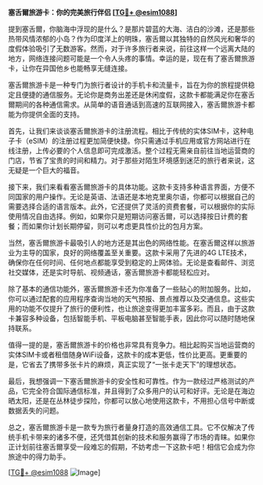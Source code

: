 **塞舌爾旅游卡：你的完美旅行伴侣 [[TG💪+ @esim1088](https://t.me/s/esim1088)]**

提到塞舌爾，你脑海中浮现的是什么？是那片碧蓝的大海、洁白的沙滩，还是那些热带风情浓郁的小岛？作为印度洋上的明珠，塞舌爾以其独特的自然风光和奢华的度假体验吸引了无数游客。然而，对于许多旅行者来说，前往这样一个远离大陆的地方，网络连接问题可能是一个令人头疼的事情。幸运的是，现在有了塞舌爾旅游卡，让你在异国他乡也能畅享无缝连接。

塞舌爾旅游卡是一种专门为旅行者设计的手机卡和流量卡，旨在为你的旅程提供稳定且便捷的通信服务。无论你是商务出差还是休闲度假，这款卡都能满足你在塞舌爾期间的各种通信需求。从简单的语音通话到高速的互联网接入，塞舌爾旅游卡都能为你提供全面的支持。

首先，让我们来谈谈塞舌爾旅游卡的注册流程。相比于传统的实体SIM卡，这种电子卡（eSIM）的注册过程更加简便快捷。你只需通过手机应用或官方网站进行在线注册，上传必要的个人信息即可完成激活。整个过程无需亲自前往当地运营商的门店，节省了宝贵的时间和精力。对于那些对陌生环境感到迷茫的旅行者来说，这无疑是一个巨大的福音。

接下来，我们来看看塞舌爾旅游卡的具体功能。这款卡支持多种语言界面，方便不同国家的用户操作。无论是英语、法语还是本地克里奥尔语，你都可以根据自己的需要选择合适的语言版本。此外，它还提供了灵活的资费套餐，可以根据你的实际使用情况自由选择。例如，如果你只是短期访问塞舌爾，可以选择按日计费的套餐；而如果你计划长期停留，则可以考虑更具性价比的包月方案。

当然，塞舌爾旅游卡最吸引人的地方还是其出色的网络性能。在塞舌爾这样以旅游业为主导的国家，良好的网络覆盖至关重要。这款卡采用了先进的4G LTE技术，确保你在任何时间、任何地点都能享受到稳定的上网体验。无论是查看邮件、浏览社交媒体，还是实时导航、视频通话，塞舌爾旅游卡都能轻松应对。

除了基本的通信功能外，塞舌爾旅游卡还为你准备了一些贴心的附加服务。比如，你可以通过配套的应用程序查询当地的天气预报、景点推荐以及交通信息。这些实用的功能不仅提升了旅行的便利性，也让旅途变得更加丰富多彩。而且，由于这款卡兼容多种设备，包括智能手机、平板电脑甚至智能手表，因此你可以随时随地保持联系。

值得一提的是，塞舌爾旅游卡的价格也非常具有竞争力。相比起购买当地运营商的实体SIM卡或者租借随身WiFi设备，这款卡的成本更低，性价比更高。更重要的是，它省去了携带多张卡片的麻烦，真正实现了“一张卡走天下”的理想状态。

最后，我想强调一下塞舌爾旅游卡的安全性和可靠性。作为一款经过严格测试的产品，它完全符合国际通信标准，并且得到了众多用户的认可和好评。无论是在海边晒太阳，还是在丛林徒步探险，你都可以放心地使用这款卡，不用担心信号中断或数据丢失的问题。

总之，塞舌爾旅游卡是一款专为旅行者量身打造的高效通信工具。它不仅解决了传统手机卡带来的诸多不便，还凭借其创新的技术和服务赢得了市场的青睐。如果你正计划前往塞舌爾享受一段难忘的假期，不妨考虑一下这款卡吧！相信它会成为你旅途中的得力助手。

[[TG💪+ @esim1088](https://t.me/s/esim1088) ![Image](https://i.postimg.cc/4NQfJmqS/Snipaste-2025-05-13-00-14-12.png)]
